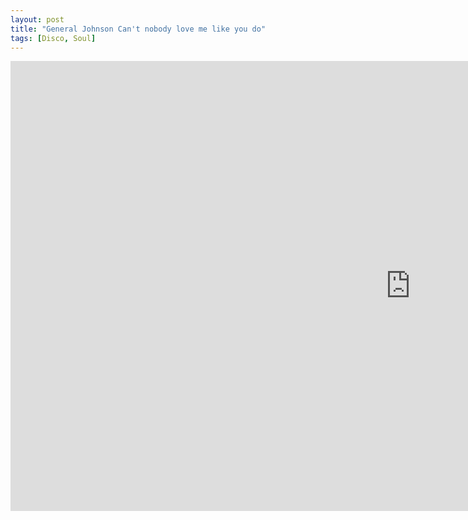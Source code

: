 ```yaml
---
layout: post
title: "General Johnson Can't nobody love me like you do"
tags: [Disco, Soul]
---
```


<div class="embed-responsive embed-responsive-16by9">
    <iframe width="1280" height="720" src="https://www.youtube.com/embed/H_6bU0h3oAM" frameborder="0" allow="autoplay; encrypted-media" allowfullscreen></iframe>
</div>
